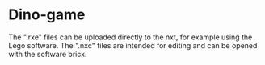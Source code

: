 # Dino-game
The ".rxe" files can be uploaded directly to the nxt, for example using the Lego software.
The ".nxc" files are intended for editing and can be opened with the software bricx.
